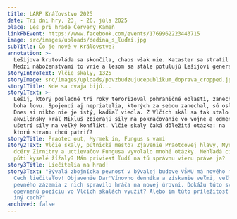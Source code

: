 ```yaml
---
title: LARP Kráľovstvo 2025
date: Tri dni hry, 23. - 26. júla 2025
place: Les pri hrade Červený Kameň
linkFbEvent: https://www.facebook.com/events/1769962223443715
image: src/images/uploads/dedina_s_ľuďmi.jpg
subTitle: Čo je nové v Kráľovstve?
annotation: >-
  Lešijova krutovláda sa skončila, chaos však nie. Kataster sa stratil a hľadajú sa nové hranice.</br>
  Medzi náboženstvami to vrie a lesom sa stále potulujú Lešijovi generáli. Oslavy Lesovzatia zrejme budú všetko, len nie pokojné.
storyIntroText: Vlčie skaly, 1325
storyImage: src/images/uploads/povzbudzujucepublikum_doprava_cropped.jpg
story1Title: Kde sa dvaja bijú...
story1Text: >-
  Lešij, ktorý posledné tri roky terorizoval pohraničné oblasti, zanechal ľudský svet a vrátil sa na miesto
  boha lovu. Spojenci aj nepriatelia, ktorých za sebou zanechal, sú oslabení. Hranica medzi Kráľovstvom a Vodárstvom zmizla, keď si Lešij privlastnil všetky pohraničné územia a hranicu zrušil.
  Dnes si nikto nie je istý, kadiaľ viedla. Z Vlčích skál sa tak stalo územie nikoho. Kráľ Pataj Šuhaj I. aj
  akvilónsky kráľ Mikluš zbierajú sily na pokračovanie vo vojne a odmenia každého, kto bez boja získa časť územia a
  ušetrí sily na veľký konflikt. Vlčie skaly čaká dôležitá otázka: na
  ktorú stranu chcú patriť?
story2Title: Praotec out, Myrmek in, Fungus s vami
story2Text: Vlčie skaly, pútnické mesto? Zjavenie Praotcovej hlavy, Myrmekovej
  dcéry Zirnitry a uctievačov Fungusa vyvolalo mnohé otázky. Nehľadá cirkev Praotcova nového biskupa? Budú aj tento rok na
  púti kyselé žížaly? Mám priviesť ľudí na tú správnu vieru práve ja?
story3Title: Liečitelia na hrad!
story3Text: "Bývalá zbojnícka pevnosť v bývalej budove VŠMU má nového majiteľa:
  Cech liečiteľov! Objavenie Dar'Vínovho denníka a získanie veľmi, veľmi, veľmi
  pevného zázemia z nich spravilo hráča na novej úrovni. Dokážu túto svoju
  opevnenú pozíciu vo Vlčích skalách využiť? Alebo im túto príležitosť vyfúkne
  iný cech?"
archived: false
---
```

